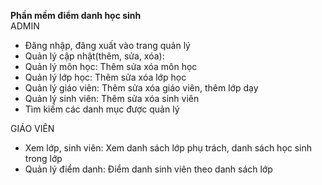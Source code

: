 **Phần mềm điểm danh học sinh** <br>
ADMIN<br>
+ Đăng nhập, đăng xuất vào trang quản lý<br>
+ Quản lý cập nhật(thêm, sửa, xóa): <br>
+ Quản lý môn học: Thêm sửa xóa môn học<br>
+ Quản lý lớp học:  Thêm sửa xóa lớp học<br>
+ Quản lý giáo viên: Thêm sửa xóa giáo viên, thêm lớp dạy<br>
+ Quản lý sinh viên: Thêm sửa xóa sinh viên<br>
+ Tìm kiếm các danh mục được quản lý<br>

GIÁO VIÊN<br>
+ Xem lớp, sinh viên: Xem danh sách lớp phụ trách, danh sách học sinh trong lớp<br>
+ Quản lý điểm danh: Điểm danh sinh viên theo danh sách lớp<br>

